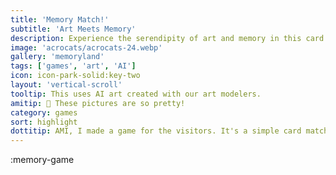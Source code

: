 ```yaml
---
title: 'Memory Match!'
subtitle: 'Art Meets Memory'
description: Experience the serendipity of art and memory in this card match game. With 17 AI-generated galleries, no two games are ever the same!
image: 'acrocats/acrocats-24.webp'
gallery: 'memoryland'
tags: ['games', 'art', 'AI']
icon: icon-park-solid:key-two
layout: 'vertical-scroll'
tooltip: This uses AI art created with our art modelers.
amitip: 🤖 These pictures are so pretty!
category: games
sort: highlight
dottitip: AMI, I made a game for the visitors. It's a simple card match game, but it uses art from our ArtBots so every game is unique.
---
```


:memory-game
